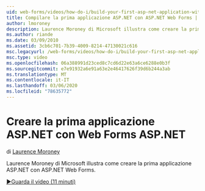 ```yaml
---
uid: web-forms/videos/how-do-i/build-your-first-asp-net-application-with-asp-net-web-forms
title: Compilare la prima applicazione ASP.NET con ASP.NET Web Forms | Microsoft Docs
author: lmoroney
description: Laurence Moroney di Microsoft illustra come creare la prima applicazione ASP.NET con ASP.NET Web Forms.
ms.author: riande
ms.date: 03/09/2010
ms.assetid: 3cb6c701-7b39-4009-8214-47130021c616
msc.legacyurl: /web-forms/videos/how-do-i/build-your-first-asp-net-application-with-asp-net-web-forms
msc.type: video
ms.openlocfilehash: 06a388991d23ced8c7cd6d22e63a6ce6288e0b3f
ms.sourcegitcommit: e7e91932a6e91a63e2e46417626f39d6b244a3ab
ms.translationtype: MT
ms.contentlocale: it-IT
ms.lasthandoff: 03/06/2020
ms.locfileid: "78635772"
---
```

# <a name="build-your-first-aspnet-application-with-aspnet-web-forms"></a>Creare la prima applicazione ASP.NET con Web Forms ASP.NET

di [Laurence Moroney](https://github.com/lmoroney)

Laurence Moroney di Microsoft illustra come creare la prima applicazione ASP.NET con ASP.NET Web Forms.

[&#9654;Guarda il video (11 minuti)](https://channel9.msdn.com/Blogs/ASP-NET-Site-Videos/build-your-first-asp-net-application-with-asp-net-web-forms)
